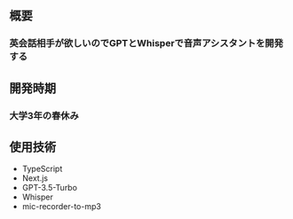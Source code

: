 ## 概要

### 英会話相手が欲しいのでGPTとWhisperで音声アシスタントを開発する

## 開発時期

### 大学3年の春休み

## 使用技術

- TypeScript
- Next.js
- GPT-3.5-Turbo
- Whisper
- mic-recorder-to-mp3
